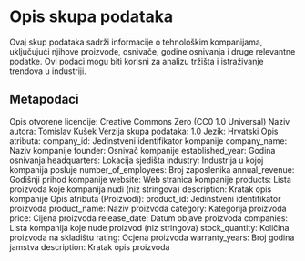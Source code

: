 # Opis skupa podataka

Ovaj skup podataka sadrži informacije o tehnološkim kompanijama, uključujući njihove proizvode, osnivače, godine osnivanja i druge relevantne podatke. Ovi podaci mogu biti korisni za analizu tržišta i istraživanje trendova u industriji.

## Metapodaci

Opis otvorene licencije: Creative Commons Zero (CC0 1.0 Universal)
Naziv autora: Tomislav Kušek
Verzija skupa podataka: 1.0
Jezik: Hrvatski
Opis atributa:
  company_id: Jedinstveni identifikator kompanije
  company_name: Naziv kompanije
  founder: Osnivač kompanije
  established_year: Godina osnivanja
  headquarters: Lokacija sjedišta
  industry: Industrija u kojoj kompanija posluje
  number_of_employees: Broj zaposlenika
  annual_revenue: Godišnji prihod kompanije
  website: Web stranica kompanije
  products: Lista proizvoda koje kompanija nudi (niz stringova)
  description: Kratak opis kompanije
Opis atributa (Proizvodi): 
  product_id: Jedinstveni identifikator proizvoda
  product_name: Naziv proizvoda
  category: Kategorija proizvoda
  price: Cijena proizvoda
  release_date: Datum objave proizvoda
  companies: Lista kompanija koje nude proizvod (niz stringova)
  stock_quantity: Količina proizvoda na skladištu
  rating: Ocjena proizvoda
  warranty_years: Broj godina jamstva
  description: Kratak opis proizvoda
